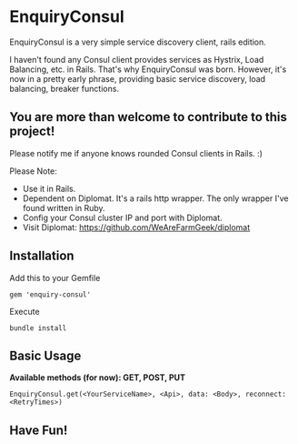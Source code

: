 # EnquiryConsul
EnquiryConsul is a very simple service discovery client, rails edition.

I haven't found any Consul client provides services as Hystrix, Load Balancing, etc. in Rails. That's why EnquiryConsul was born. However, it's now in a pretty early phrase, providing basic service discovery, load balancing, breaker functions.

## **You are more than welcome to contribute to this project!**

Please notify me if anyone knows rounded Consul clients in Rails. :)

Please Note:
* Use it in Rails.
* Dependent on Diplomat. It's a rails http wrapper. The only wrapper I've found written in Ruby.
* Config your Consul cluster IP and port with Diplomat.
* Visit Diplomat: https://github.com/WeAreFarmGeek/diplomat

## Installation
Add this to your Gemfile
```
gem 'enquiry-consul'
```

Execute
```
bundle install
```

## Basic Usage
**Available methods (for now): GET, POST, PUT**
```
EnquiryConsul.get(<YourServiceName>, <Api>, data: <Body>, reconnect: <RetryTimes>)
```
## **Have Fun!**
